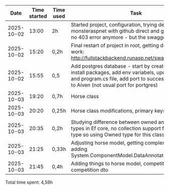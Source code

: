 
| Date       | Time started | Time used  | Task               |
|------------|--------|--------|----------------------------------|
| 2025-10-02 | 13:00  | 2h | Started project, configuration, trying deployment to monsteraspnet with github direct and github actions, no 403 error anymore - but the swagger is not visible  |
| 2025-10-02 | 15:20  | 0,2h | Final restart of project in root, getting deployment to work: http://fullstackbackend.runasp.net/swagger/index.html |
| 2025-10-02 | 15:55 | 0,5 | Add postgres database - start by creating db in Aiven, install packages, add env variabels, update dbcontext and program.cs file, add port to successfully connect to Aiven (not usual port for portgres) |
| 2025-10-03 | 19:20 | 0,7h | Horse class |
| 2025-10-03 | 20:20 | 0,25h | Horse class modifications, primary keys |
| 2025-10-03 | 20:35 | 0,2h | Studying difference between owned and complex types in Ef core, no collection support for Complex type so using Owned type for this class |
| 2025-10-03 | 21:25 | 0,33h | Adjusting horse model, getting complex type to work, adding System.ComponentModel.DataAnnotations.Schema |
| 2025-10-03 | 21:45 | 0,4h | Adding things to horse model, competition model, competition dto |

Total time spent: 4,58h
